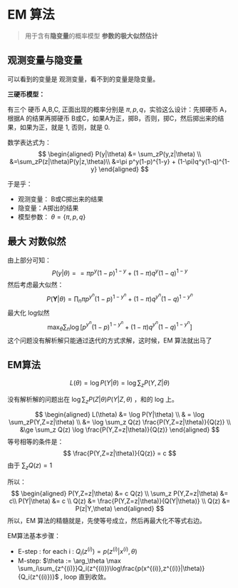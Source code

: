 # EM 算法

> 用于含有**隐变量**的概率模型 **参数的极大似然估计**



## 观测变量与隐变量

可以看到的变量是 观测变量，看不到的变量是隐变量。



**三硬币模型：**

有三个 硬币 A,B,C, 正面出现的概率分别是 $\pi, p, q$，实验这么设计：先掷硬币 A，根据A 的结果再掷硬币 B或C，如果A为正，掷B，否则，掷C，然后掷出来的结果，如果为正，就是 1, 否则，就是 0. 



数学表达式为：
$$
\begin{aligned}
P(y|\theta) &= \sum_zP(y,z|\theta) \\
&=\sum_zP(z|\theta)P(y|z,\theta)\\
&=\pi p^y(1-p)^{1-y} + (1-\pi)q^y(1-q)^{1-y}
\end{aligned}
$$


于是乎：

* 观测变量： B或C掷出来的结果
* 隐变量：A掷出的结果
* 模型参数： $\theta=\{\pi, p, q\}$



## 最大 对数似然

由上部分可知：
$$
P(y|\theta) ==\pi p^y(1-p)^{1-y} + (1-\pi)q^y(1-q)^{1-y}
$$
然后考虑最大似然：
$$
P(\mathbf Y|\theta) = \prod_n \pi p^{y^n}(1-p)^{1-y^n} + (1-\pi)q^{y^n}(1-q)^{1-y^n}
$$
最大化 log似然
$$
\max_\theta  \sum_n \log\Biggr[p^{y^n}(1-p)^{1-y^n} + (1-\pi)q^{y^n}(1-q)^{1-y^n}\Biggr]
$$
这个问题没有解析解只能通过迭代的方式求解，这时候，EM 算法就出马了



## EM算法

$$
L(\theta) = \log P(Y|\theta) = \log \sum_zP(Y,Z|\theta)
$$

没有解析解的问题出在 $\log \sum_z P(Z|\theta)P(Y|Z,\theta)$ ，和的 log 上。


$$
\begin{aligned}
L(\theta) &= \log P(Y|\theta) \\
& = \log \sum_zP(Y,Z=z|\theta) \\
&= \log \sum_z Q(z) \frac{P(Y,Z=z|\theta)}{Q(z)} \\
&\ge \sum_z Q(z) \log \frac{P(Y,Z=z|\theta)}{Q(z)} 
\end{aligned}
$$
等号相等的条件是：
$$
\frac{P(Y,Z=z|\theta)}{Q(z)} = c
$$
由于 $\sum_zQ(z) = 1$ 

所以：
$$
\begin{aligned}
P(Y,Z=z|\theta) &= c Q(z) \\
\sum_z P(Y,Z=z|\theta) &= c\\
P(Y|\theta) &= c \\
Q(z) &= \frac{P(Y,Z=z|\theta)}{Q(Y|\theta)} \\
Q(z) &= P(z|Y,\theta)
\end{aligned}
$$
所以，EM 算法的精髓就是，先使等号成立，然后再最大化不等式右边。



EM算法基本步骤：

* E-step : for each i : $Q_i(z^{(i)}) = p(z^{(i)}|x^{(i)},\theta)$
* M-step: $\theta := \arg_\theta \max \sum_i\sum_{z^{(i)}}Q_i(z^{(i)})\log\frac{p(x^{(i)},z^{(i)}|\theta)}{Q_i(z^{(i)})}$ , loop 直到收敛。

